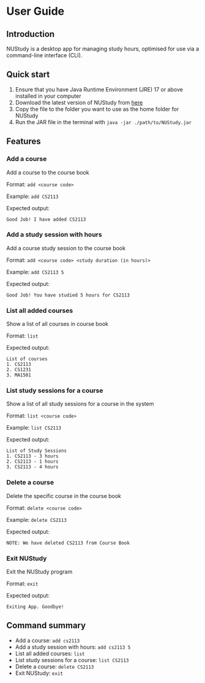 # User Guide

## Introduction

NUStudy is a desktop app for managing study hours, optimised for use via a command-line interface (CLI).

## Quick start

1. Ensure that you have Java Runtime Environment (JRE) 17 or above installed in your computer
1. Download the latest version of NUStudy from [here](
   https://github.com/AY2526S1-CS2113-W14-2/tp/releases/latest/download/NUStudy.jar)
1. Copy the file to the folder you want to use as the home folder for NUStudy
1. Run the JAR file in the terminal with `java -jar ./path/to/NUStudy.jar`

## Features

### Add a course

Add a course to the course book

Format: `add <course code>`

Example: `add CS2113`

Expected output:

```
Good Job! I have added CS2113
```

### Add a study session with hours

Add a course study session to the course book

Format: `add <course code> <study duration (in hours)>`

Example: `add CS2113 5`

Expected output:

```
Good Job! You have studied 5 hours for CS2113
```

### List all added courses

Show a list of all courses in course book

Format: `list`

Expected output:

```
List of courses
1. CS2113
2. CS1231
3. MA1501
```

### List study sessions for a course

Show a list of all study sessions for a course in the system

Format: `list <course code>`

Example: `list CS2113`

Expected output:

```
List of Study Sessions
1. CS2113 - 3 hours
2. CS2113 - 1 hours
3. CS2113 - 4 hours
```

### Delete a course

Delete the specific course in the course book

Format: `delete <course code>`

Example: `delete CS2113`

Expected output:

```
NOTE: We have deleted CS2113 from Course Book
```

### Exit NUStudy

Exit the NUStudy program

Format: `exit`

Expected output:

```
Exiting App. Goodbye!
```

## Command summary

* Add a course: `add cs2113`
* Add a study session with hours: `add cs2113 5`
* List all added courses: `list`
* List study sessions for a course: `list CS2113`
* Delete a course: `delete CS2113`
* Exit NUStudy: `exit`
